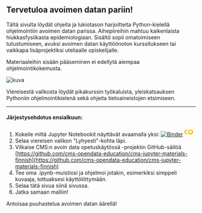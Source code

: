## Tervetuloa avoimen datan pariin!

Tältä sivulta löydät ohjeita ja lukiotason harjoitteita Python-kielellä ohjelmointiin avoimen datan parissa. Aihepiireihin mahtuu kaikenlaista hiukkasfysiikasta epidemiologiaan. Sisältö sopii omatoimiseen tutustumiseen, avuksi avoimen datan käyttöönoton kurssitukseen tai vaikkapa lisäprojektiksi uteliaalle opiskelijalle.

Materiaaleihin sisään pääseminen ei edellytä aiempaa ohjelmointikokemusta.


![kuva](higgsOD.png)

Viereisestä valikosta löydät pikakurssin työkaluista, yleiskatsauksen Pythoniin ohjelmointikielenä sekä ohjeita tietoaineistojen etsimiseen.

__________

#### Järjestysehdotus ensialkuun:

1. Kokeile miltä Jupyter Notebookit näyttävät avaamalla yksi: [![Binder](https://mybinder.org/badge.svg)](https://mybinder.org/v2/gh/cms-opendata-education/cms-jupyter-materials-finnish/master?filepath=TyokalutTutuiksi%2FTervetuloa-Jupyter-Notebookien-pariin!.ipynb) [![Colaboratory](https://github.com/cms-opendata-education/cms-jupyter-materials-finnish/blob/master/Kuvat/colab_icon.png?raw=true)](https://colab.research.google.com/github/cms-opendata-education/cms-jupyter-materials-finnish/blob/master/TyokalutTutuiksi/Tervetuloa-Jupyter-Notebookien-pariin!.ipynb)
2. Selaa viereisen valikon "Lyhyesti"-kohta läpi.
3. Vilkaise CMS:n avoin data opetuskäytössä -projektin GitHub-säilöä [https://github.com/cms-opendata-education/cms-jupyter-materials-finnish](https://github.com/cms-opendata-education/cms-jupyter-materials-finnish)
4. Tee oma .ipynb-muistiosi ja ohjelmoi jotakin, esimerkiksi simppeli kuvaaja, tottuaksesi käyttöliittymään.
5. Selaa tätä sivua siinä sivussa.
6. Jatka samaan malliin!

Antoisaa puuhastelua avoimen datan äärellä!

